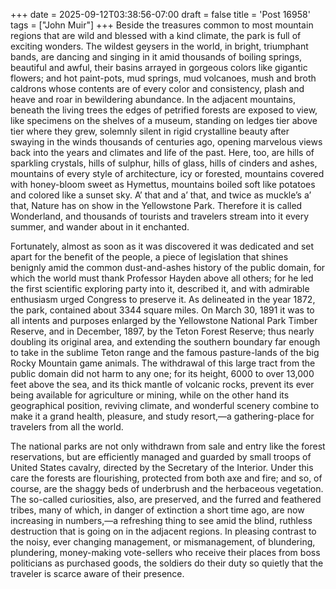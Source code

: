 +++
date = 2025-09-12T03:38:56-07:00
draft = false
title = 'Post 16958'
tags = ["John Muir"]
+++
Beside the treasures common to most mountain regions that are wild and blessed with a kind climate, the park is full of exciting wonders. The wildest geysers in the world, in bright, triumphant bands, are dancing and singing in it amid thousands of boiling springs, beautiful and awful, their basins arrayed in gorgeous colors like gigantic flowers; and hot paint-pots, mud springs, mud volcanoes, mush and broth caldrons whose contents are of every color and consistency, plash and heave and roar in bewildering abundance. In the adjacent mountains, beneath the living trees the edges of petrified forests are exposed to view, like specimens on the shelves of a museum, standing on ledges tier above tier where they grew, solemnly silent in rigid crystalline beauty after swaying in the winds thousands of centuries ago, opening marvelous views back into the years and climates and life of the past. Here, too, are hills of sparkling crystals, hills of sulphur, hills of glass, hills of cinders and ashes, mountains of every style of architecture, icy or forested, mountains covered with honey-bloom sweet as Hymettus, mountains boiled soft like potatoes and colored like a sunset sky. A’ that and a’ that, and twice as muckle’s a’ that, Nature has on show in the Yellowstone Park. Therefore it is called Wonderland, and thousands of tourists and travelers stream into it every summer, and wander about in it enchanted.

Fortunately, almost as soon as it was discovered it was dedicated and set apart for the benefit of the people, a piece of legislation that shines benignly amid the common dust-and-ashes history of the public domain, for which the world must thank Professor Hayden above all others; for he led the first scientific exploring party into it, described it, and with admirable enthusiasm urged Congress to preserve it. As delineated in the year 1872, the park, contained about 3344 square miles. On March 30, 1891 it was to all intents and purposes enlarged by the Yellowstone National Park Timber Reserve, and in December, 1897, by the Teton Forest Reserve; thus nearly doubling its original area, and extending the southern boundary far enough to take in the sublime Teton range and the famous pasture-lands of the big Rocky Mountain game animals. The withdrawal of this large tract from the public domain did not harm to any one; for its height, 6000 to over 13,000 feet above the sea, and its thick mantle of volcanic rocks, prevent its ever being available for agriculture or mining, while on the other hand its geographical position, reviving climate, and wonderful scenery combine to make it a grand health, pleasure, and study resort,—a gathering-place for travelers from all the world.

The national parks are not only withdrawn from sale and entry like the forest reservations, but are efficiently managed and guarded by small troops of United States cavalry, directed by the Secretary of the Interior. Under this care the forests are flourishing, protected from both axe and fire; and so, of course, are the shaggy beds of underbrush and the herbaceous vegetation. The so-called curiosities, also, are preserved, and the furred and feathered tribes, many of which, in danger of extinction a short time ago, are now increasing in numbers,—a refreshing thing to see amid the blind, ruthless destruction that is going on in the adjacent regions. In pleasing contrast to the noisy, ever changing management, or mismanagement, of blundering, plundering, money-making vote-sellers who receive their places from boss politicians as purchased goods, the soldiers do their duty so quietly that the traveler is scarce aware of their presence.
